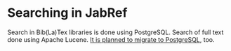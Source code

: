 # Searching in JabRef

Search in Bib(La)Tex libraries is done using PostgreSQL.
Search of full text done using Apache Lucene.
[It is planned to migrate to PostgreSQL](https://github.com/JabRef/jabref/issues/12261), too.
